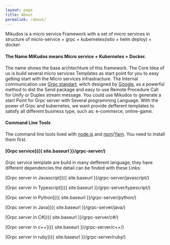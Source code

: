 ```yaml
---
layout: page
title: About
permalink: /about/
---
```


Mikudos is a micro service Framework with a set of micro services in structure of micro-service + grpc + kubernetes(istio + helm deploy) + docker.

#### The Name MiKudos means Micro service + Kubernetes + Docker.

The name shows the base archtechture of this framework. The Core Idea of us is build several micro services Templates as start point for you to easy getting start with the Micro services infrastracture. The Internal communication use [Grpc standart](https://grpc.io), witch designed by [Google](https://google.com), as a powerful method to dist the Send package and easy to use Remote Procedure Call for Unify or Duplex stream message. You could use Mikudos to generate a start Point for Grpc server with Several programming Language. With the power of Grpc and kubernetes, we want provide defferent templates to satisfy all different business type, such as: e-commerce, online-game.

#### Command Line Tools

The command line tools lived with [node.js](http://nodejs.org/) and [npm](https://www.npmjs.com/)/[Yarn](https://yarnpkg.com). You need to install them first.

#### [Grpc service]({{ site.baseurl }}/grpc-server/)

Grpc service template are build in many defferent language, they have different dependencies the detail can be finded with these Links:

[Grpc server in Javascript]({{ site.baseurl }}/grpc-server/javascript/)

[Grpc server in Typescript]({{ site.baseurl }}/grpc-server/typescript/)

[Grpc server in Python]({{ site.baseurl }}/grpc-server/python/)

[Grpc server in Java]({{ site.baseurl }}/grpc-server/java/)

[Grpc server in C#]({{ site.baseurl }}/grpc-server/c#/)

[Grpc server in c++]({{ site.baseurl }}/grpc-server/c++/)

[Grpc server in ruby]({{ site.baseurl }}/grpc-server/ruby/)
